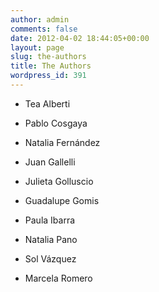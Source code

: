 ```yaml
---
author: admin
comments: false
date: 2012-04-02 18:44:05+00:00
layout: page
slug: the-authors
title: The Authors
wordpress_id: 391
---
```



	
  * Tea Alberti

	
  * Pablo Cosgaya

	
  * Natalia Fernández

	
  * Juan Gallelli

	
  * Julieta Golluscio

	
  * Guadalupe Gomis

	
  * Paula Ibarra

	
  * Natalia Pano

	
  * Sol Vázquez

	
  * Marcela Romero



